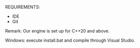 REQUIREMENTS:
- IDE
- Git

Remark: Our engine is set up for C++20 and above.

Windows: execute install.bat and compile through Visual Studio.